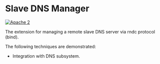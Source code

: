 # Slave DNS Manager

[![Apache 2](http://img.shields.io/badge/license-Apache%202-blue.svg)](http://www.apache.org/licenses/LICENSE-2.0)

The extension for managing a remote slave DNS server via rndc protocol (bind).

The following techniques are demonstrated:
* Integration with DNS subsystem.
